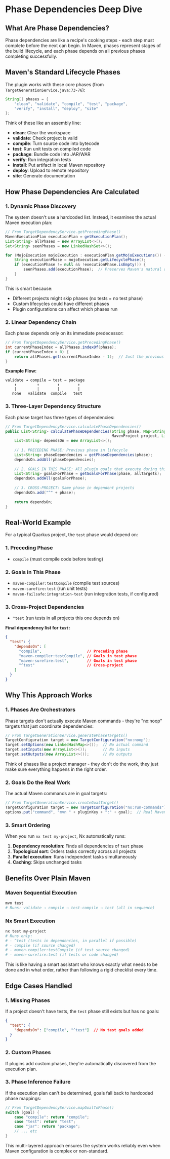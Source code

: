 # Phase Dependencies Deep Dive

## What Are Phase Dependencies?

Phase dependencies are like a recipe's cooking steps - each step must complete before the next can begin. In Maven, phases represent stages of the build lifecycle, and each phase depends on all previous phases completing successfully.

## Maven's Standard Lifecycle Phases

The plugin works with these core phases (from `TargetGenerationService.java:73-76`):

```java
String[] phases = {
    "clean", "validate", "compile", "test", "package", 
    "verify", "install", "deploy", "site"
};
```

Think of these like an assembly line:
- **clean**: Clear the workspace
- **validate**: Check project is valid
- **compile**: Turn source code into bytecode
- **test**: Run unit tests on compiled code
- **package**: Bundle code into JAR/WAR
- **verify**: Run integration tests
- **install**: Put artifact in local Maven repository
- **deploy**: Upload to remote repository
- **site**: Generate documentation

## How Phase Dependencies Are Calculated

### 1. **Dynamic Phase Discovery**

The system doesn't use a hardcoded list. Instead, it examines the actual Maven execution plan:

```java
// From TargetDependencyService.getPrecedingPhase()
MavenExecutionPlan executionPlan = getExecutionPlan();
List<String> allPhases = new ArrayList<>();
Set<String> seenPhases = new LinkedHashSet<>();

for (MojoExecution mojoExecution : executionPlan.getMojoExecutions()) {
    String executionPhase = mojoExecution.getLifecyclePhase();
    if (executionPhase != null && !executionPhase.isEmpty()) {
        seenPhases.add(executionPhase);  // Preserves Maven's natural order
    }
}
```

This is smart because:
- Different projects might skip phases (no tests = no test phase)
- Custom lifecycles could have different phases
- Plugin configurations can affect which phases run

### 2. **Linear Dependency Chain**

Each phase depends only on its immediate predecessor:

```java
// From TargetDependencyService.getPrecedingPhase()
int currentPhaseIndex = allPhases.indexOf(phase);
if (currentPhaseIndex > 0) {
    return allPhases.get(currentPhaseIndex - 1);  // Just the previous phase
}
```

**Example Flow:**
```
validate → compile → test → package
    ↑         ↑        ↑        ↑
    |         |        |        |
   none   validate  compile   test
```

### 3. **Three-Layer Dependency Structure**

Each phase target has three types of dependencies:

```java
// From TargetDependencyService.calculatePhaseDependencies()
public List<String> calculatePhaseDependencies(String phase, Map<String, TargetConfiguration> allTargets, 
                                               MavenProject project, List<MavenProject> reactorProjects) {
    List<String> dependsOn = new ArrayList<>();
    
    // 1. PRECEDING PHASE: Previous phase in lifecycle
    List<String> phaseDependencies = getPhaseDependencies(phase);
    dependsOn.addAll(phaseDependencies);
    
    // 2. GOALS IN THIS PHASE: All plugin goals that execute during this phase
    List<String> goalsForPhase = getGoalsForPhase(phase, allTargets);
    dependsOn.addAll(goalsForPhase);
    
    // 3. CROSS-PROJECT: Same phase in dependent projects
    dependsOn.add("^" + phase);
    
    return dependsOn;
}
```

## Real-World Example

For a typical Quarkus project, the `test` phase would depend on:

### 1. Preceding Phase
- `compile` (must compile code before testing)

### 2. Goals in This Phase  
- `maven-compiler:testCompile` (compile test sources)
- `maven-surefire:test` (run unit tests)
- `maven-failsafe:integration-test` (run integration tests, if configured)

### 3. Cross-Project Dependencies
- `^test` (run tests in all projects this one depends on)

**Final dependency list for `test`:**
```json
{
  "test": {
    "dependsOn": [
      "compile",                    // Preceding phase
      "maven-compiler:testCompile", // Goals in test phase  
      "maven-surefire:test",        // Goals in test phase
      "^test"                       // Cross-project
    ]
  }
}
```

## Why This Approach Works

### 1. **Phases Are Orchestrators**
Phase targets don't actually execute Maven commands - they're "nx:noop" targets that just coordinate dependencies:

```java
// From TargetGenerationService.generatePhaseTargets()
TargetConfiguration target = new TargetConfiguration("nx:noop");
target.setOptions(new LinkedHashMap<>());  // No actual command
target.setInputs(new ArrayList<>());       // No inputs
target.setOutputs(new ArrayList<>());      // No outputs
```

Think of phases like a project manager - they don't do the work, they just make sure everything happens in the right order.

### 2. **Goals Do the Real Work**
The actual Maven commands are in goal targets:

```java
// From TargetGenerationService.createGoalTarget()
TargetConfiguration target = new TargetConfiguration("nx:run-commands");
options.put("command", "mvn " + pluginKey + ":" + goal);  // Real Maven command
```

### 3. **Smart Ordering**
When you run `nx test my-project`, Nx automatically runs:

1. **Dependency resolution**: Finds all dependencies of `test` phase
2. **Topological sort**: Orders tasks correctly across all projects
3. **Parallel execution**: Runs independent tasks simultaneously
4. **Caching**: Skips unchanged tasks

## Benefits Over Plain Maven

### Maven Sequential Execution
```bash
mvn test
# Runs: validate → compile → test-compile → test (all in sequence)
```

### Nx Smart Execution  
```bash
nx test my-project
# Runs only: 
# - ^test (tests in dependencies, in parallel if possible)
# - compile (if source changed)
# - maven-compiler:testCompile (if test source changed) 
# - maven-surefire:test (if tests or code changed)
```

This is like having a smart assistant who knows exactly what needs to be done and in what order, rather than following a rigid checklist every time.

## Edge Cases Handled

### 1. Missing Phases
If a project doesn't have tests, the `test` phase still exists but has no goals:
```json
{
  "test": {
    "dependsOn": ["compile", "^test"]  // No test goals added
  }
}
```

### 2. Custom Phases
If plugins add custom phases, they're automatically discovered from the execution plan.

### 3. Phase Inference Failure
If the execution plan can't be determined, goals fall back to hardcoded phase mappings:

```java
// From TargetDependencyService.mapGoalToPhase()
switch (goal) {
    case "compile": return "compile";
    case "test": return "test";
    case "jar": return "package";
    // ... etc
}
```

This multi-layered approach ensures the system works reliably even when Maven configuration is complex or non-standard.